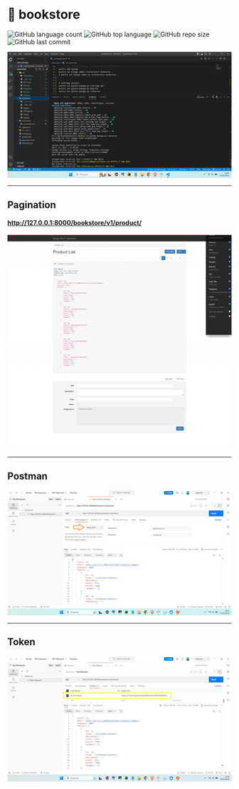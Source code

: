 # :snake: bookstore

![GitHub language count](https://img.shields.io/github/languages/count/adilsonmicuim/bookstore)
![GitHub top language](https://img.shields.io/github/languages/top/adilsonmicuim/bookstore)
![GitHub repo size](https://img.shields.io/github/repo-size/adilsonmicuim/bookstore)
![GitHub last commit](https://img.shields.io/github/last-commit/adilsonmicuim/bookstore)

<img src=".github/startapp.jpg">

--------------------------------------------------------------------
## Pagination
#### http://127.0.0.1:8000/bookstore/v1/product/
<img src=".github/pagination.png">

--------------------------------------------------------------------
## Postman
<img src=".github/conectando_postman.png">

--------------------------------------------------------------------
## Token
<img src=".github/authtoken.png">